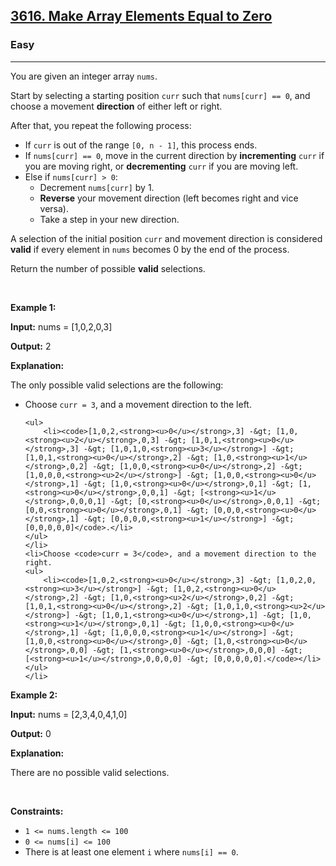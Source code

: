 <h2><a href="https://leetcode.com/problems/make-array-elements-equal-to-zero/editorial/?envType=daily-question&envId=2025-10-28">3616. Make Array Elements Equal to Zero</a></h2><h3>Easy</h3><hr><p>You are given an integer array <code>nums</code>.</p>

<p>Start by selecting a starting position <code>curr</code> such that <code>nums[curr] == 0</code>, and choose a movement <strong>direction</strong> of&nbsp;either left or right.</p>

<p>After that, you repeat the following process:</p>

<ul>
	<li>If <code>curr</code> is out of the range <code>[0, n - 1]</code>, this process ends.</li>
	<li>If <code>nums[curr] == 0</code>, move in the current direction by <strong>incrementing</strong> <code>curr</code> if you are moving right, or <strong>decrementing</strong> <code>curr</code> if you are moving left.</li>
	<li>Else if <code>nums[curr] &gt; 0</code>:
	<ul>
		<li>Decrement <code>nums[curr]</code> by 1.</li>
		<li><strong>Reverse</strong>&nbsp;your movement direction (left becomes right and vice versa).</li>
		<li>Take a step in your new direction.</li>
	</ul>
	</li>
</ul>

<p>A selection of the initial position <code>curr</code> and movement direction is considered <strong>valid</strong> if every element in <code>nums</code> becomes 0 by the end of the process.</p>

<p>Return the number of possible <strong>valid</strong> selections.</p>

<p>&nbsp;</p>
<p><strong class="example">Example 1:</strong></p>

<div class="example-block">
<p><strong>Input:</strong> <span class="example-io">nums = [1,0,2,0,3]</span></p>

<p><strong>Output:</strong> <span class="example-io">2</span></p>

<p><strong>Explanation:</strong></p>

<p>The only possible valid selections are the following:</p>

<ul>
	<li>Choose <code>curr = 3</code>, and a movement direction to the left.

	<ul>
		<li><code>[1,0,2,<strong><u>0</u></strong>,3] -&gt; [1,0,<strong><u>2</u></strong>,0,3] -&gt; [1,0,1,<strong><u>0</u></strong>,3] -&gt; [1,0,1,0,<strong><u>3</u></strong>] -&gt; [1,0,1,<strong><u>0</u></strong>,2] -&gt; [1,0,<strong><u>1</u></strong>,0,2] -&gt; [1,0,0,<strong><u>0</u></strong>,2] -&gt; [1,0,0,0,<strong><u>2</u></strong>] -&gt; [1,0,0,<strong><u>0</u></strong>,1] -&gt; [1,0,<strong><u>0</u></strong>,0,1] -&gt; [1,<strong><u>0</u></strong>,0,0,1] -&gt; [<strong><u>1</u></strong>,0,0,0,1] -&gt; [0,<strong><u>0</u></strong>,0,0,1] -&gt; [0,0,<strong><u>0</u></strong>,0,1] -&gt; [0,0,0,<strong><u>0</u></strong>,1] -&gt; [0,0,0,0,<strong><u>1</u></strong>] -&gt; [0,0,0,0,0]</code>.</li>
	</ul>
	</li>
	<li>Choose <code>curr = 3</code>, and a movement direction to the right.
	<ul>
		<li><code>[1,0,2,<strong><u>0</u></strong>,3] -&gt; [1,0,2,0,<strong><u>3</u></strong>] -&gt; [1,0,2,<strong><u>0</u></strong>,2] -&gt; [1,0,<strong><u>2</u></strong>,0,2] -&gt; [1,0,1,<strong><u>0</u></strong>,2] -&gt; [1,0,1,0,<strong><u>2</u></strong>] -&gt; [1,0,1,<strong><u>0</u></strong>,1] -&gt; [1,0,<strong><u>1</u></strong>,0,1] -&gt; [1,0,0,<strong><u>0</u></strong>,1] -&gt; [1,0,0,0,<strong><u>1</u></strong>] -&gt; [1,0,0,<strong><u>0</u></strong>,0] -&gt; [1,0,<strong><u>0</u></strong>,0,0] -&gt; [1,<strong><u>0</u></strong>,0,0,0] -&gt; [<strong><u>1</u></strong>,0,0,0,0] -&gt; [0,0,0,0,0].</code></li>
	</ul>
	</li>
</ul>
</div>

<p><strong class="example">Example 2:</strong></p>

<div class="example-block">
<p><strong>Input:</strong> <span class="example-io">nums = [2,3,4,0,4,1,0]</span></p>

<p><strong>Output:</strong> <span class="example-io">0</span></p>

<p><strong>Explanation:</strong></p>

<p>There are no possible valid selections.</p>
</div>

<p>&nbsp;</p>
<p><strong>Constraints:</strong></p>

<ul>
	<li><code>1 &lt;= nums.length &lt;= 100</code></li>
	<li><code>0 &lt;= nums[i] &lt;= 100</code></li>
	<li>There is at least one element <code>i</code> where <code>nums[i] == 0</code>.</li>
</ul>
